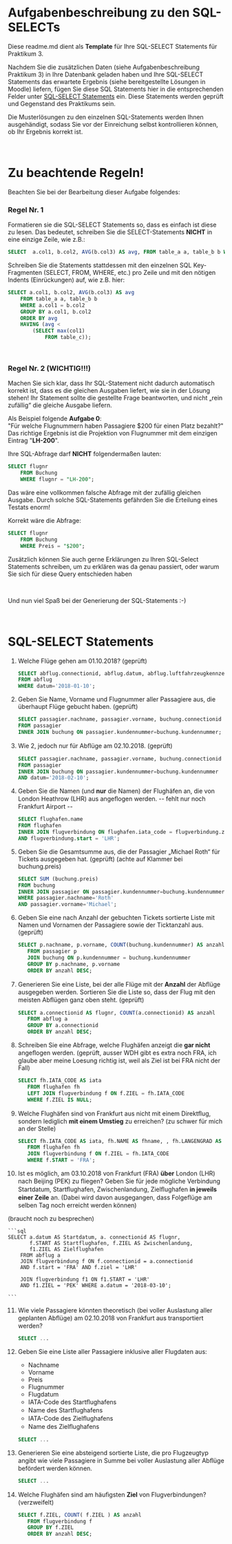 # Aufgabenbeschreibung zu den SQL-SELECTs

Diese readme.md dient als **Template** für Ihre SQL-SELECT Statements für Praktikum 3.
 
Nachdem Sie die zusätzlichen Daten (siehe Aufgabenbeschreibung Praktikum 3) in Ihre Datenbank geladen haben und Ihre SQL-SELECT Statements das erwartete Ergebnis (siehe bereitgestellte Lösungen in Moodle) liefern, fügen Sie diese SQL Statements hier in die entsprechenden Felder unter [SQL-SELECT Statements](#sql-select-statements) ein. Diese Statements werden geprüft und Gegenstand des Praktikums sein. 

Die Musterlösungen zu den einzelnen SQL-Statements werden Ihnen ausgehändigt, sodass Sie vor der Einreichung selbst kontrollieren können, ob Ihr Ergebnis korrekt ist. 

<br>

# Zu beachtende Regeln!
Beachten Sie bei der Bearbeitung dieser Aufgabe folgendes:

### Regel Nr. 1 
Formatieren sie die SQL-SELECT Statements so, dass es einfach ist diese zu lesen. Das bedeutet, schreiben Sie die SELECT-Statements **NICHT** in eine einzige Zeile, wie z.B.:    
```sql
SELECT  a.col1, b.col2, AVG(b.col3) AS avg, FROM table_a a, table_b b WHERE a.col1 = b.col2 GROUP BY a.col1, b.col2 ORDER BY avg HAVING (avg > (SELECT max(col1) FROM table_c)); 
```    
    
Schreiben Sie die Statements stattdessen mit den einzelnen SQL Key-Fragmenten (SELECT, FROM, WHERE, etc.) pro Zeile und mit den nötigen Indents (Einrückungen) auf, wie z.B. hier:
```sql
SELECT a.col1, b.col2, AVG(b.col3) AS avg
    FROM table_a a, table_b b
    WHERE a.col1 = b.col2
    GROUP BY a.col1, b.col2
    ORDER BY avg
    HAVING (avg < 
        (SELECT max(col1)
            FROM table_c));       
```  

<br>

### Regel Nr. 2 (WICHTIG!!!)
Machen Sie sich klar, dass Ihr SQL-Statement nicht dadurch automatisch korrekt ist, dass es die gleichen
Ausgaben liefert, wie sie in der Lösung stehen! Ihr Statement sollte die gestellte Frage beantworten, und nicht „rein zufällig“ die gleiche Ausgabe liefern.

Als Beispiel folgende **Aufgabe 0**:<br>
"Für welche Flugnummern haben Passagiere $200 für einen Platz bezahlt?"<br>
Das richtige Ergebnis ist die Projektion von Flugnummer mit dem einzigen Eintrag "**LH-200**". 

Ihre SQL-Abfrage darf **NICHT** folgendermaßen lauten:
```sql
SELECT flugnr
    FROM Buchung
    WHERE flugnr = "LH-200";
``` 
Das wäre eine vollkommen falsche Abfrage mit der zufällig gleichen Ausgabe. Durch solche SQL-Statements gefährden Sie die Erteilung eines Testats enorm! 

Korrekt wäre die Abfrage:
```sql
SELECT flugnr
    FROM Buchung
    WHERE Preis = "$200";
```

Zusätzlich können Sie auch gerne Erklärungen zu Ihren SQL-Select Statements schreiben, um zu erklären was da genau passiert, oder warum Sie sich für diese Query entschieden haben

<br>

Und nun viel Spaß bei der Generierung der SQL-Statements :-)

<br>

# SQL-SELECT Statements

1. Welche Flüge gehen am 01.10.2018? (geprüft)
    ```sql   
    SELECT abflug.connectionid, abflug.datum, abflug.luftfahrzeugkennzeichen
    FROM abflug
    WHERE datum='2018-01-10';
    ```
2. Geben Sie Name, Vorname und Flugnummer aller Passagiere aus, die überhaupt Flüge gebucht haben. (geprüft)
    ```sql
    SELECT passagier.nachname, passagier.vorname, buchung.connectionid
    FROM passagier
    INNER JOIN buchung ON passagier.kundennummer=buchung.kundennummer;
    ```
3. Wie 2, jedoch nur für Abﬂüge am 02.10.2018. (geprüft)
    ```sql
    SELECT passagier.nachname, passagier.vorname, buchung.connectionid
    FROM passagier
    INNER JOIN buchung ON passagier.kundennummer=buchung.kundennummer
    AND datum='2018-02-10';
    ```
4.  Geben Sie die Namen (und **nur** die Namen) der Flughäfen an, die von London Heathrow (LHR) aus angeﬂogen werden. -- fehlt nur noch Frankfurt Airport --
    ```sql
    SELECT flughafen.name
    FROM flughafen
    INNER JOIN flugverbindung ON flughafen.iata_code = flugverbindung.ziel
    AND flugverbindung.start = 'LHR';
    ```
5. Geben Sie die Gesamtsumme aus, die der Passagier „Michael Roth“ für Tickets ausgegeben hat.
(geprüft) (achte auf Klammer bei buchung.preis)
    ```sql
    SELECT SUM (buchung.preis)
    FROM buchung
    INNER JOIN passagier ON passagier.kundennummer=buchung.kundennummer
    WHERE passagier.nachname='Roth'
    AND passagier.vorname='Michael';
    ```
   
6. Geben Sie eine nach Anzahl der gebuchten Tickets sortierte Liste mit Namen und Vornamen der Passagiere sowie der Ticktanzahl aus.  (geprüft) 
     ```sql
    SELECT p.nachname, p.vorname, COUNT(buchung.kundennummer) AS anzahl
        FROM passagier p
        JOIN buchung ON p.kundennummer = buchung.kundennummer
        GROUP BY p.nachname, p.vorname
        ORDER BY anzahl DESC;
    ```

7. Generieren Sie eine Liste, bei der alle Flüge mit der **Anzahl** der Abﬂüge ausgegeben werden. Sortieren Sie die Liste so, dass der Flug mit den meisten Abﬂügen ganz oben steht. (geprüft)
     ```sql
    SELECT a.connectionid AS flugnr, COUNT(a.connectionid) AS anzahl  
        FROM abflug a
        GROUP BY a.connectionid
        ORDER BY anzahl DESC;
    ```

8. Schreiben Sie eine Abfrage, welche Flughäfen anzeigt die **gar nicht** angeﬂogen werden. (geprüft, ausser WDH gibt es extra noch FRA, ich glaube aber meine Loesung richtig ist, weil als Ziel ist bei FRA nicht der Fall)
     ```sql
    SELECT fh.IATA_CODE AS iata
        FROM flughafen fh
        LEFT JOIN flugverbindung f ON f.ZIEL = fh.IATA_CODE
        WHERE f.ZIEL IS NULL;
    ```

9. Welche Flughäfen sind von Frankfurt aus nicht mit einem Direktﬂug, sondern lediglich **mit einem Umstieg** zu erreichen?
(zu schwer für mich an der Stelle)
     ```sql
    SELECT fh.IATA_CODE AS iata, fh.NAME AS fhname, , fh.LANGENGRAD AS lon, fh.BREITENGRAD AS lat
        FROM flughafen fh
        JOIN flugverbindung f ON f.ZIEL = fh.IATA_CODE
        WHERE f.START = 'FRA'; 
    ```

10. Ist es möglich, am 03.10.2018 von Frankfurt (FRA) **über** London (LHR) nach Beijing (PEK) zu ﬂiegen? Geben Sie für jede mögliche Verbindung Startdatum, Startﬂughafen, Zwischenlandung, Zielﬂughafen **in jeweils einer Zeile** an. (Dabei wird davon ausgegangen, dass Folgeﬂüge am selben Tag noch erreicht werden können) 

(braucht noch zu besprechen)

    ```sql
    SELECT a.datum AS Startdatum, a. connectionid AS flugnr,
           f.START AS Startflughafen, f.ZIEL AS Zwischenlandung,
           f1.ZIEL AS Zielflughafen
        FROM abflug a  
        JOIN flugverbindung f ON f.connectionid = a.connectionid
        AND f.start = 'FRA' AND f.ziel = 'LHR'
        
        JOIN flugverbindung f1 ON f1.START = 'LHR'
        AND f1.ZIEL = 'PEK' WHERE a.datum = '2018-03-10';
        
    ```

11. Wie viele Passagiere könnten theoretisch (bei voller Auslastung aller geplanten Abﬂüge) am 02.10.2018 von Frankfurt aus transportiert werden?
    ```sql
    SELECT ...
    ```
    
12. Geben Sie eine Liste aller Passagiere inklusive aller Flugdaten aus:
    - Nachname
    - Vorname
    - Preis
    - Flugnummer
    - Flugdatum
    - IATA-Code des Startﬂughafens
    - Name des Startﬂughafens
    - IATA-Code des Zielﬂughafens
    - Name des Zielﬂughafens
     ```sql
    SELECT ...
    ```

13. Generieren Sie eine absteigend sortierte Liste, die pro Flugzeugtyp angibt wie viele Passagiere in Summe bei voller Auslastung aller Abﬂüge befördert werden können.
     ```sql
    SELECT ...
    ```

14. Welche Flughäfen sind am häuﬁgsten **Ziel** von Flugverbindungen?
(verzweifelt)
     ```sql
    SELECT f.ZIEL, COUNT( f.ZIEL ) AS anzahl
        FROM flugverbindung f
        GROUP BY f.ZIEL
        ORDER BY anzahl DESC;
    ```


































